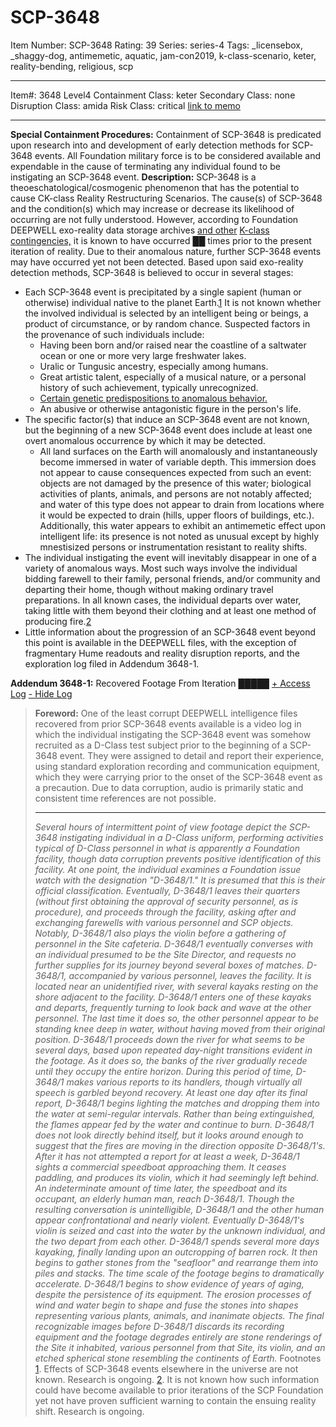 # SCP-3648
Item Number: SCP-3648
Rating: 39
Series: series-4
Tags: _licensebox, _shaggy-dog, antimemetic, aquatic, jam-con2019, k-class-scenario, keter, reality-bending, religious, scp

---

Item#: 3648
Level4
Containment Class:
keter
Secondary Class:
none
Disruption Class:
amida
Risk Class:
critical
[link to memo](/classification-committee-memo)  

* * *
**Special Containment Procedures:** Containment of SCP-3648 is predicated upon research into and development of early detection methods for SCP-3648 events. All Foundation military force is to be considered available and expendable in the cause of terminating any individual found to be instigating an SCP-3648 event.
**Description:** SCP-3648 is a theoeschatological/cosmogenic phenomenon that has the potential to cause CK-class Reality Restructuring Scenarios. The cause(s) of SCP-3648 and the condition(s) which may increase or decrease its likelihood of occurring are not fully understood. However, according to Foundation DEEPWELL exo-reality data storage archives [and other](/scp-2000) [K-class contingencies,](/scp-3936) it is known to have occurred ██ times prior to the present iteration of reality. Due to their anomalous nature, further SCP-3648 events may have occurred yet not been detected.
Based upon said exo-reality detection methods, SCP-3648 is believed to occur in several stages:
  * Each SCP-3648 event is precipitated by a single sapient (human or otherwise) individual native to the planet Earth.[1](javascript:;) It is not known whether the involved individual is selected by an intelligent being or beings, a product of circumstance, or by random chance. Suspected factors in the provenance of such individuals include: 
    * Having been born and/or raised near the coastline of a saltwater ocean or one or more very large freshwater lakes.
    * Uralic or Tungusic ancestry, especially among humans.
    * Great artistic talent, especially of a musical nature, or a personal history of such achievement, typically unrecognized.
    * [Certain genetic predispositions to anomalous behavior.](/scp-1237)
    * An abusive or otherwise antagonistic figure in the person's life.
  * The specific factor(s) that induce an SCP-3648 event are not known, but the beginning of a new SCP-3648 event does include at least one overt anomalous occurrence by which it may be detected. 
    * All land surfaces on the Earth will anomalously and instantaneously become immersed in water of variable depth. This immersion does not appear to cause consequences expected from such an event: objects are not damaged by the presence of this water; biological activities of plants, animals, and persons are not notably affected; and water of this type does not appear to drain from locations where it would be expected to drain (hills, upper floors of buildings, etc.). Additionally, this water appears to exhibit an antimemetic effect upon intelligent life: its presence is not noted as unusual except by highly mnestisized persons or instrumentation resistant to reality shifts.
  * The individual instigating the event will inevitably disappear in one of a variety of anomalous ways. Most such ways involve the individual bidding farewell to their family, personal friends, and/or community and departing their home, though without making ordinary travel preparations. In all known cases, the individual departs over water, taking little with them beyond their clothing and at least one method of producing fire.[2](javascript:;)
  * Little information about the progression of an SCP-3648 event beyond this point is available in the DEEPWELL files, with the exception of fragmentary Hume readouts and reality disruption reports, and the exploration log filed in Addendum 3648-1.

**Addendum 3648-1:** Recovered Footage From Iteration █████
[\+ Access Log](javascript:;)
[\- Hide Log](javascript:;)
> **Foreword:** One of the least corrupt DEEPWELL intelligence files recovered from prior SCP-3648 events available is a video log in which the individual instigating the SCP-3648 event was somehow recruited as a D-Class test subject prior to the beginning of a SCP-3648 event. They were assigned to detail and report their experience, using standard exploration recording and communication equipment, which they were carrying prior to the onset of the SCP-3648 event as a precaution. Due to data corruption, audio is primarily static and consistent time references are not possible.
> * * *
> _Several hours of intermittent point of view footage depict the SCP-3648 instigating individual in a D-Class uniform, performing activities typical of D-Class personnel in what is apparently a Foundation facility, though data corruption prevents positive identification of this facility. At one point, the individual examines a Foundation issue watch with the designation "D-3648/1." It is presumed that this is their official classification._
> _Eventually, D-3648/1 leaves their quarters (without first obtaining the approval of security personnel, as is procedure), and proceeds through the facility, asking after and exchanging farewells with various personnel and SCP objects. Notably, D-3648/1 also plays the violin before a gathering of personnel in the Site cafeteria. D-3648/1 eventually converses with an individual presumed to be the Site Director, and requests no further supplies for its journey beyond several boxes of matches._
> _D-3648/1, accompanied by various personnel, leaves the facility. It is located near an unidentified river, with several kayaks resting on the shore adjacent to the facility. D-3648/1 enters one of these kayaks and departs, frequently turning to look back and wave at the other personnel. The last time it does so, the other personnel appear to be standing knee deep in water, without having moved from their original position._
> _D-3648/1 proceeds down the river for what seems to be several days, based upon repeated day-night transitions evident in the footage. As it does so, the banks of the river gradually recede until they occupy the entire horizon. During this period of time, D-3648/1 makes various reports to its handlers, though virtually all speech is garbled beyond recovery._
> _At least one day after its final report, D-3648/1 begins lighting the matches and dropping them into the water at semi-regular intervals. Rather than being extinguished, the flames appear fed by the water and continue to burn. D-3648/1 does not look directly behind itself, but it looks around enough to suggest that the fires are moving in the direction opposite D-3648/1's._
> _After it has not attempted a report for at least a week, D-3648/1 sights a commercial speedboat approaching them. It ceases paddling, and produces its violin, which it had seemingly left behind._
> _An indeterminate amount of time later, the speedboat and its occupant, an elderly human man, reach D-3648/1. Though the resulting conversation is unintelligible, D-3648/1 and the other human appear confrontational and nearly violent. Eventually D-3648/1's violin is seized and cast into the water by the unknown individual, and the two depart from each other._
> _D-3648/1 spends several more days kayaking, finally landing upon an outcropping of barren rock. It then begins to gather stones from the "seafloor" and rearrange them into piles and stacks._
> _The time scale of the footage begins to dramatically accelerate. D-3648/1 begins to show evidence of years of aging, despite the persistence of its equipment. The erosion processes of wind and water begin to shape and fuse the stones into shapes representing various plants, animals, and inanimate objects. The final recognizable images before D-3648/1 discards its recording equipment and the footage degrades entirely are stone renderings of the Site it inhabited, various personnel from that Site, its violin, and an etched spherical stone resembling the continents of Earth._
Footnotes
[1](javascript:;). Effects of SCP-3648 events elsewhere in the universe are not known. Research is ongoing.
[2](javascript:;). It is not known how such information could have become available to prior iterations of the SCP Foundation yet not have proven sufficient warning to contain the ensuing reality shift. Research is ongoing.